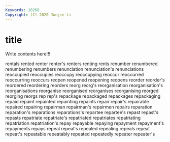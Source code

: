 ```yaml
---
Keywords: 10268
Copyright: (C) 2020 Junjie Li
---
```


# title

Write contents here!!!
 
rentals 
rented 
renter
renter's 
renters 
renting 
rents 
renumber 
renumbered 
renumbering 
renumbers 
renunciation 
renunciation's
renunciations 
reoccupied 
reoccupies 
reoccupy 
reoccupying 
reoccur 
reoccurred 
reoccurring 
reoccurs 
reopen
reopened 
reopening 
reopens 
reorder 
reorder's 
reordered 
reordering 
reorders 
reorg 
reorg's
reorganisation 
reorganisation's 
reorganisations 
reorganise 
reorganised 
reorganises 
reorganising 
reorged 
reorging 
reorgs
rep 
rep's 
repackage 
repackaged 
repackages 
repackaging 
repaid 
repaint 
repainted 
repainting
repaints 
repair 
repair's 
repairable 
repaired 
repairing 
repairman 
repairman's 
repairmen 
repairs
reparation 
reparation's 
reparations 
reparations's 
repartee 
repartee's 
repast 
repast's 
repasts 
repatriate
repatriate's 
repatriated 
repatriates 
repatriating 
repatriation 
repatriation's 
repay 
repayable 
repaying 
repayment
repayment's 
repayments 
repays 
repeal 
repeal's 
repealed 
repealing 
repeals 
repeat 
repeat's
repeatable 
repeatably 
repeated 
repeatedly 
repeater 
repeater's 
